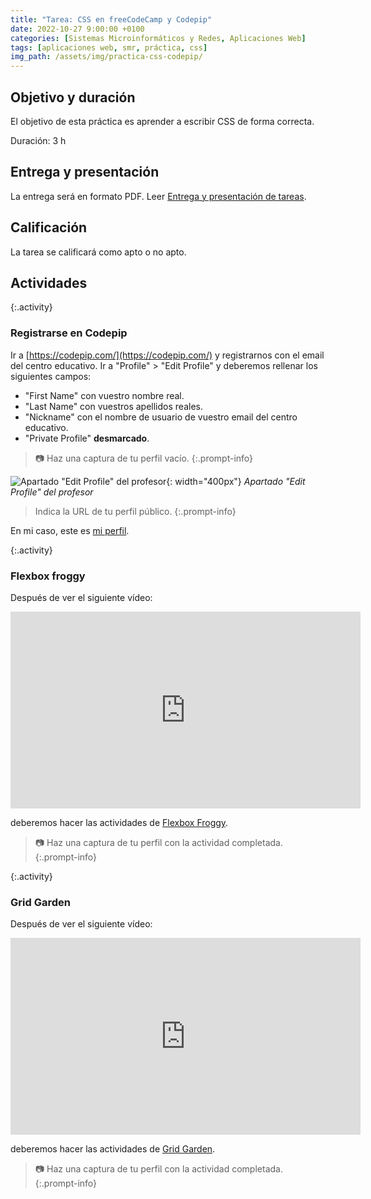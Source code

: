 ```yaml
---
title: "Tarea: CSS en freeCodeCamp y Codepip"
date: 2022-10-27 9:00:00 +0100
categories: [Sistemas Microinformáticos y Redes, Aplicaciones Web]
tags: [aplicaciones web, smr, práctica, css]
img_path: /assets/img/practica-css-codepip/
---
```


## Objetivo y duración

El objetivo de esta práctica es aprender a escribir CSS de forma correcta.

Duración: 3 h

## Entrega y presentación

La entrega será en formato PDF. Leer [Entrega y presentación de tareas](/posts/entrega-presentacion-tareas/).

## Calificación

La tarea se calificará como apto o no apto.

## Actividades

{:.activity}
### Registrarse en Codepip

Ir a [https://codepip.com/](https://codepip.com/) y registrarnos con el email del centro educativo. Ir a "Profile" > "Edit Profile" y deberemos rellenar los siguientes campos:

- "First Name" con vuestro nombre real.
- "Last Name" con vuestros apellidos reales.
- "Nickname" con el nombre de usuario de vuestro email del centro educativo.
- "Private Profile" **desmarcado**.

> 📷 Haz una captura de tu perfil vacío.
{:.prompt-info}

![Apartado "Edit Profile" del profesor](editarPerfil.png){: width="400px"}
_Apartado "Edit Profile" del profesor_

> Indica la URL de tu perfil público.
{:.prompt-info}

En mi caso, este es [mi perfil](https://codepip.com/user/chirihop/).

{:.activity}
### Flexbox froggy

Después de ver el siguiente vídeo:

<iframe width="560" height="315" src="https://www.youtube.com/embed/-nVJwYKx6H8" title="YouTube video player" frameborder="0" allow="accelerometer; autoplay; clipboard-write; encrypted-media; gyroscope; picture-in-picture" allowfullscreen></iframe>

deberemos hacer las actividades de [Flexbox Froggy](https://codepip.com/games/flexbox-froggy/).

> 📷 Haz una captura de tu perfil con la actividad completada.
{:.prompt-info}

{:.activity}
### Grid Garden

Después de ver el siguiente vídeo:

<iframe width="560" height="315" src="https://www.youtube.com/embed/edEG0CoM5gw" title="YouTube video player" frameborder="0" allow="accelerometer; autoplay; clipboard-write; encrypted-media; gyroscope; picture-in-picture" allowfullscreen></iframe>

deberemos hacer las actividades de [Grid Garden](https://codepip.com/games/grid-garden/).

> 📷 Haz una captura de tu perfil con la actividad completada.
{:.prompt-info}
